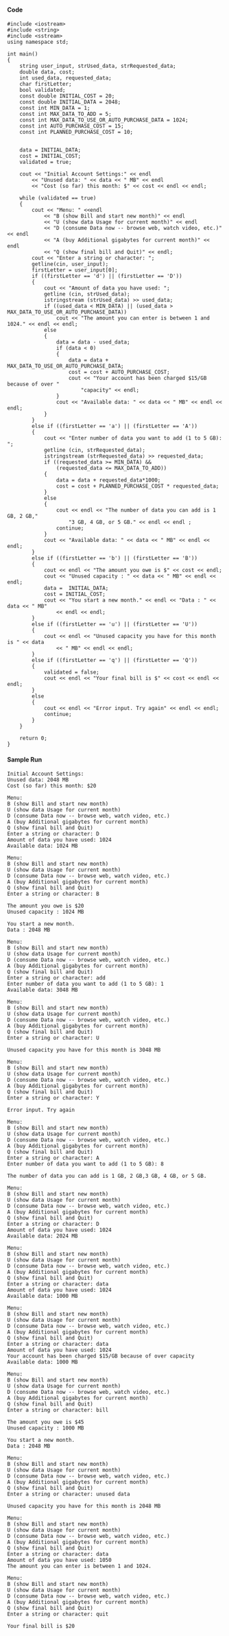 #### Code
    
    #include <iostream>
    #include <string>
    #include <sstream>
    using namespace std;
    
    int main()
    {
        string user_input, strUsed_data, strRequested_data;
        double data, cost;
        int used_data, requested_data;
        char firstLetter;
        bool validated;
        const double INITIAL_COST = 20;
        const double INITIAL_DATA = 2048;
        const int MIN_DATA = 1;
        const int MAX_DATA_TO_ADD = 5;
        const int MAX_DATA_TO_USE_OR_AUTO_PURCHASE_DATA = 1024;
        const int AUTO_PURCHASE_COST = 15;
        const int PLANNED_PURCHASE_COST = 10;
        
    
        data = INITIAL_DATA;
        cost = INITIAL_COST;
        validated = true;
        
        cout << "Initial Account Settings:" << endl
            << "Unused data: " << data << " MB" << endl
            << "Cost (so far) this month: $" << cost << endl << endl;

        while (validated == true)
        {
            cout << "Menu: " <<endl 
                << "B (show Bill and start new month)" << endl
                << "U (show data Usage for current month)" << endl
                << "D (consume Data now -- browse web, watch video, etc.)" << endl
                << "A (buy Additional gigabytes for current month)" << endl
                << "Q (show final bill and Quit)" << endl;
            cout << "Enter a string or character: "; 
            getline(cin, user_input);
            firstLetter = user_input[0];
            if ((firstLetter == 'd') || (firstLetter == 'D'))
            {
                cout << "Amount of data you have used: ";
                getline (cin, strUsed_data);
                istringstream (strUsed_data) >> used_data;
                if ((used_data < MIN_DATA) || (used_data > MAX_DATA_TO_USE_OR_AUTO_PURCHASE_DATA))
                    cout << "The amount you can enter is between 1 and 1024." << endl << endl;
                else
                {
                    data = data - used_data;
                    if (data < 0)
                    {
                        data = data + MAX_DATA_TO_USE_OR_AUTO_PURCHASE_DATA;
                        cost = cost + AUTO_PURCHASE_COST;
                        cout << "Your account has been charged $15/GB because of over "
                            "capacity" << endl;
                    }
                    cout << "Available data: " << data << " MB" << endl << endl;
                }  
            }
            else if ((firstLetter == 'a') || (firstLetter == 'A'))
            {
                cout << "Enter number of data you want to add (1 to 5 GB): ";
                getline (cin, strRequested_data);
                istringstream (strRequested_data) >> requested_data;
                if ((requested_data >= MIN_DATA) && 
                    (requested_data <= MAX_DATA_TO_ADD))
                {
                    data = data + requested_data*1000;
                    cost = cost + PLANNED_PURCHASE_COST * requested_data;
                }
                else
                {
                    cout << endl << "The number of data you can add is 1 GB, 2 GB,"
                        "3 GB, 4 GB, or 5 GB." << endl << endl ;
                    continue;
                }
                cout << "Available data: " << data << " MB" << endl << endl;
            }
            else if ((firstLetter == 'b') || (firstLetter == 'B'))
            {
                cout << endl << "The amount you owe is $" << cost << endl;
                cout << "Unused capacity : " << data << " MB" << endl << endl;
                data =  INITIAL_DATA;
                cost = INITIAL_COST;
                cout << "You start a new month." << endl << "Data : " << data << " MB"
                    << endl << endl;
            }
            else if ((firstLetter == 'u') || (firstLetter == 'U'))
            {
                cout << endl << "Unused capacity you have for this month is " << data 
                    << " MB" << endl << endl;
            }
            else if ((firstLetter == 'q') || (firstLetter == 'Q'))
            {
                validated = false;
                cout << endl << "Your final bill is $" << cost << endl << endl;
            }
            else
            {
                cout << endl << "Error input. Try again" << endl << endl;
                continue;
            }
        }
        
        return 0;
    }
    
#### Sample Run

    Initial Account Settings:
    Unused data: 2048 MB
    Cost (so far) this month: $20
    
    Menu:
    B (show Bill and start new month)
    U (show data Usage for current month)
    D (consume Data now -- browse web, watch video, etc.)
    A (buy Additional gigabytes for current month)
    Q (show final bill and Quit)
    Enter a string or character: D
    Amount of data you have used: 1024
    Available data: 1024 MB
    
    Menu:
    B (show Bill and start new month)
    U (show data Usage for current month)
    D (consume Data now -- browse web, watch video, etc.)
    A (buy Additional gigabytes for current month)
    Q (show final bill and Quit)
    Enter a string or character: B
    
    The amount you owe is $20
    Unused capacity : 1024 MB
    
    You start a new month.
    Data : 2048 MB
    
    Menu:
    B (show Bill and start new month)
    U (show data Usage for current month)
    D (consume Data now -- browse web, watch video, etc.)
    A (buy Additional gigabytes for current month)
    Q (show final bill and Quit)
    Enter a string or character: add
    Enter number of data you want to add (1 to 5 GB): 1
    Available data: 3048 MB
    
    Menu:
    B (show Bill and start new month)
    U (show data Usage for current month)   
    D (consume Data now -- browse web, watch video, etc.)
    A (buy Additional gigabytes for current month)
    Q (show final bill and Quit)
    Enter a string or character: U
    
    Unused capacity you have for this month is 3048 MB
    
    Menu:
    B (show Bill and start new month)
    U (show data Usage for current month)
    D (consume Data now -- browse web, watch video, etc.)
    A (buy Additional gigabytes for current month)
    Q (show final bill and Quit)
    Enter a string or character: Y
    
    Error input. Try again
    
    Menu:
    B (show Bill and start new month)   
    U (show data Usage for current month)
    D (consume Data now -- browse web, watch video, etc.)
    A (buy Additional gigabytes for current month)
    Q (show final bill and Quit)
    Enter a string or character: A
    Enter number of data you want to add (1 to 5 GB): 8
    
    The number of data you can add is 1 GB, 2 GB,3 GB, 4 GB, or 5 GB.
    
    Menu:
    B (show Bill and start new month)
    U (show data Usage for current month)
    D (consume Data now -- browse web, watch video, etc.)
    A (buy Additional gigabytes for current month)
    Q (show final bill and Quit)
    Enter a string or character: D
    Amount of data you have used: 1024
    Available data: 2024 MB
    
    Menu:
    B (show Bill and start new month)
    U (show data Usage for current month)
    D (consume Data now -- browse web, watch video, etc.)
    A (buy Additional gigabytes for current month)
    Q (show final bill and Quit)
    Enter a string or character: data
    Amount of data you have used: 1024
    Available data: 1000 MB
    
    Menu:
    B (show Bill and start new month)
    U (show data Usage for current month)
    D (consume Data now -- browse web, watch video, etc.)
    A (buy Additional gigabytes for current month)
    Q (show final bill and Quit)
    Enter a string or character: data
    Amount of data you have used: 1024
    Your account has been charged $15/GB because of over capacity
    Available data: 1000 MB
    
    Menu:
    B (show Bill and start new month)
    U (show data Usage for current month)
    D (consume Data now -- browse web, watch video, etc.)
    A (buy Additional gigabytes for current month)
    Q (show final bill and Quit)
    Enter a string or character: bill
    
    The amount you owe is $45
    Unused capacity : 1000 MB
    
    You start a new month.
    Data : 2048 MB
    
    Menu:
    B (show Bill and start new month)
    U (show data Usage for current month)
    D (consume Data now -- browse web, watch video, etc.)
    A (buy Additional gigabytes for current month)
    Q (show final bill and Quit)
    Enter a string or character: unused data
    
    Unused capacity you have for this month is 2048 MB
    
    Menu:
    B (show Bill and start new month)
    U (show data Usage for current month)
    D (consume Data now -- browse web, watch video, etc.)
    A (buy Additional gigabytes for current month)
    Q (show final bill and Quit)
    Enter a string or character: data
    Amount of data you have used: 1050
    The amount you can enter is between 1 and 1024.
    
    Menu:
    B (show Bill and start new month)
    U (show data Usage for current month)
    D (consume Data now -- browse web, watch video, etc.)
    A (buy Additional gigabytes for current month)
    Q (show final bill and Quit)
    Enter a string or character: quit
    
    Your final bill is $20
